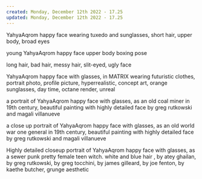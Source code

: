 ```yaml
---
created: Monday, December 12th 2022 - 17.25
updated: Monday, December 12th 2022 - 17.25
---
```

YahyaAqrom happy face wearing tuxedo and sunglasses, short hair, upper body, broad eyes

young YahyaAqrom happy face upper body boxing pose

long hair, bad hair, messy hair, slit-eyed, ugly face

YahyaAqrom happy face with glasses, in MATRIX wearing futuristic clothes, portrait photo, profile picture, hyperrealistic, concept art, orange sunglasses, day time, octane render, unreal

a portrait of YahyaAqrom happy face with glasses, as an old coal miner in 19th century, beautiful painting with highly detailed face by greg rutkowski and magali villanueve

a close up portrait of YahyaAqrom happy face with glasses, as an old world war one general in 19th century, beautiful painting with highly detailed face by greg rutkowski and magali villanueve

Highly detailed closeup portrait of YahyaAqrom happy face with glasses, as a sewer punk pretty female teen witch. white and blue hair , by atey ghailan, by greg rutkowski, by greg tocchini, by james gilleard, by joe fenton, by kaethe butcher, grunge aesthetic